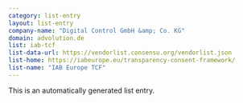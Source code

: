 ```yaml
---
category: list-entry
layout: list-entry
company-name: "Digital Control GmbH &amp; Co. KG"
domain: advolution.de
list: iab-tcf
list-data-url: https://vendorlist.consensu.org/vendorlist.json
list-home: https://iabeurope.eu/transparency-consent-framework/
list-name: "IAB Europe TCF"
---
```


This is an automatically generated list entry.
